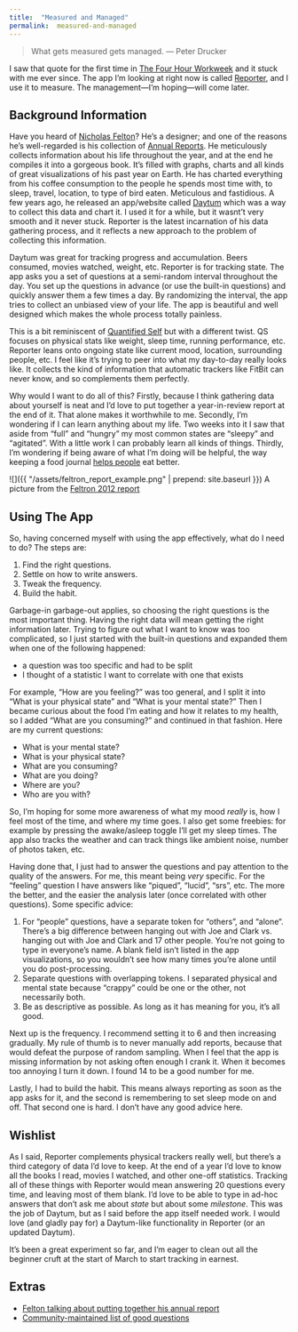```yaml
---
title:	"Measured and Managed"
permalink:	measured-and-managed
---
```


> What gets measured gets managed.
> — Peter Drucker

I saw that quote for the first time in [The Four Hour Workweek](http://www.fourhourworkweek.com/) and it stuck with me ever since. The app I’m looking at right now is called [Reporter](http://www.reporter-app.com/), and I use it to measure. The management—I’m hoping—will come later.

## Background Information

Have you heard of [Nicholas Felton](http://feltron.com/)? He’s a designer; and one of the reasons he’s well-regarded is his collection of [Annual Reports](http://feltron.com/ar12_01.html). He meticulously collects information about his life throughout the year, and at the end he compiles it into a gorgeous book. It’s filled with graphs, charts and all kinds of great visualizations of his past year on Earth. He has charted everything from his coffee consumption to the people he spends most time with, to sleep, travel, location, to type of bird eaten. Meticulous and fastidious. A few years ago, he released an app/website called [Daytum](http://daytum.com/) which was a way to collect this data and chart it. I used it for a while, but it wasnt’t very smooth and it never stuck. Reporter is the latest incarnation of his data gathering process, and it reflects a new approach to the problem of collecting this information.

Daytum was great for tracking progress and accumulation. Beers consumed, movies watched, weight, etc. Reporter is for tracking state. The app asks you a set of questions at a semi-random interval throughout the day. You set up the questions in advance (or use the built-in questions) and quickly answer them a few times a day. By randomizing the interval, the app tries to collect an unbiased view of your life. The app is beautiful and well designed which makes the whole process totally painless.

This is a bit reminiscent of [Quantified Self](http://quantifiedself.com/) but with a different twist. QS focuses on physical stats like weight, sleep time, running performance, etc. Reporter leans onto ongoing state like current mood, location, surrounding people, etc. I feel like it’s trying to peer into what my day-to-day really looks like. It collects the kind of information that automatic trackers like FitBit can never know, and so complements them perfectly.

Why would I want to do all of this? Firstly, because I think gathering data about yourself is neat and I’d love to put together a year-in-review report at the end of it. That alone makes it worthwhile to me. Secondly, I’m wondering if I can learn anything about my life. Two weeks into it I saw that aside from “full” and “hungry” my most common states are “sleepy” and “agitated”. With a little work I can probably learn all kinds of things. Thirdly, I’m wondering if being aware of what I’m doing will be helpful, the way keeping a food journal [helps people](http://www.sharecare.com/health/dieting-for-weight-loss/food-journal) eat better.

![]({{ "/assets/feltron_report_example.png" | prepend: site.baseurl }})
A picture from the [Feltron 2012 report](http://feltron.com/ar12_01.html)


## Using The App

So, having concerned myself with using the app effectively, what do I need to do? The steps are:

1. Find the right questions.
2. Settle on how to write answers.
3. Tweak the frequency.
4. Build the habit.

Garbage-in garbage-out applies, so choosing the right questions is the most important thing. Having the right data will mean getting the right information later. Trying to figure out what I want to know was too complicated, so I just started with the built-in questions and expanded them when one of the following happened:

- a question was too specific and had to be split
- I thought of a statistic I want to correlate with one that exists

For example, “How are you feeling?” was too general, and I split it into “What is your physical state” and “What is your mental state?” Then I became curious about the food I’m eating and how it relates to my health, so I added “What are you consuming?” and continued in that fashion. Here are my current questions:

- What is your mental state?
- What is your physical state?
- What are you consuming?
- What are you doing?
- Where are you?
- Who are you with?

So, I’m hoping for some more awareness of what my mood _really_ is, how I feel most of the time, and where my time goes. I also get some freebies: for example by pressing the awake/asleep toggle I’ll get my sleep times. The app also tracks the weather and can track things like ambient noise, number of photos taken, etc.

Having done that, I just had to answer the questions and pay attention to the quality of the answers. For me, this meant being _very_ specific. For the “feeling” question I have answers like “piqued”, “lucid”, “srs”, etc. The more the better, and the easier the analysis later (once correlated with other questions). Some specific advice:

1. For “people” questions, have a separate token for “others”, and “alone“. There’s a big difference between hanging out with Joe and Clark vs. hanging out with Joe and Clark and 17 other people. You’re not going to type in everyone’s name. A blank field isn’t listed in the app visualizations, so you wouldn’t see how many times you’re alone until you do post-processing.
2. Separate questions with overlapping tokens. I separated physical and mental state because “crappy” could be one or the other, not necessarily both.
3. Be as descriptive as possible. As long as it has meaning for you, it’s all good.

Next up is the frequency. I recommend setting it to 6 and then increasing gradually. My rule of thumb is to never manually add reports, because that would defeat the purpose of random sampling. When I feel that the app is missing information by not asking often enough I crank it. When it becomes too annoying I turn it down. I found 14 to be a good number for me.

Lastly, I had to build the habit. This means always reporting as soon as the app asks for it, and the second is remembering to set sleep mode on and off. That second one is hard. I don’t have any good advice here.

## Wishlist

As I said, Reporter complements physical trackers really well, but there’s a third category of data I’d love to keep. At the end of a year I’d love to know all the books I read, movies I watched, and other one-off statistics. Tracking all of these things with Reporter would mean answering 20 questions every time, and leaving most of them blank. I’d love to be able to type in ad-hoc answers that don’t ask me about _state_ but about some _milestone_. This was the job of Daytum, but as I said before the app itself needed work. I would love (and gladly pay for) a Daytum-like functionality in Reporter (or an updated Daytum).

It’s been a great experiment so far, and I’m eager to clean out all the beginner cruft at the start of March to start tracking in earnest.

## Extras

- [Felton talking about putting together his annual report](http://vimeo.com/70800507)
- [Community-maintained list of good questions](https://docs.google.com/document/d/1US57mNZJcmK5U_prAepHgzosUtFAJf1T5gBcZXI4NV4/edit)
